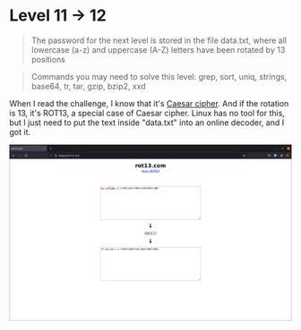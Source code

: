 # Level 11 -> 12
> The password for the next level is stored in the file data.txt, where all lowercase (a-z) and uppercase (A-Z) letters have been rotated by 13 positions

> Commands you may need to solve this level: grep, sort, uniq, strings, base64, tr, tar, gzip, bzip2, xxd

When I read the challenge, I know that it's [Caesar cipher](https://en.wikipedia.org/wiki/Caesar_cipher). And if the rotation is 13, it's ROT13, a special case 
of Caesar cipher. Linux has no tool for this, but I just need to put the text inside "data.txt" into an online decoder, and I got it.

![Sol](https://github.com/HenryNg101/ctf-write-ups/blob/main/Over_the_wire/Bandit/Level%2011%20-%3E%2012/Images/0.png)
